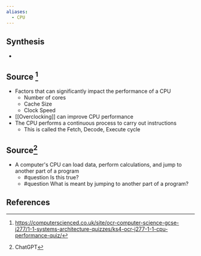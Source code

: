 ```yaml
---
aliases:
  - CPU
---
```

## Synthesis
- 
## Source [^1]
- Factors that can significantly impact the performance of a CPU
	- Number of cores
	- Cache Size
	- Clock Speed
- [[Overclocking]] can improve CPU performance
- The CPU performs a continuous process to carry out instructions
	- This is called the Fetch, Decode, Execute cycle

## Source[^2]
- A computer's CPU can load data, perform calculations, and jump to another part of a program 
	- #question Is this true? 
	- #question What is meant by jumping to another part of a program?
## References

[^1]: https://computerscienced.co.uk/site/ocr-computer-science-gcse-j277/1-1-systems-architecture-quizzes/ks4-ocr-j277-1-1-cpu-performance-quiz/
[^2]: ChatGPT